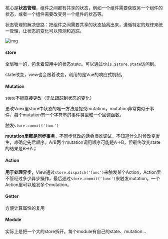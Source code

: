 核心是**状态管理**，组件之间都有共享的状态，例如一个组件需要获取另一个组件的状态，或者一个组件需要改变另一个组件的状态等。

状态管理的解决思路：把组件之间需要共享的状态抽离出来，遵循特定的规律来统一管理，让状态的变化可以预测和追踪。

![img](https://pic1.zhimg.com/80/v2-1b21813cd1d621658fe7402f0af4b104_720w.jpg)

#### store

全局唯一的，包含着应用中的状态state。可以通过`this.$store.state`访问到。

state改变，view也会跟着改变，利用的是Vue的响应式机制。

#### Mutation

state不能直接更改（无法跟踪到状态的变化）

更改Vuex里store中状态的唯一方法是提交mutation。mutation非常类似于事件，每个mutation有一个字符串的事件类型和一个回调函数。

触发`store.commit('func')`

**mutation里都是同步事务**，不同步修改的话会很难调试，不知道什么时候改变发生，难确定先后顺序。A/B两个mutation调用顺序可能是A->B，但最终改变state的结果是B->A；

#### Action

**用于处理异步**，View通过`store.dispatch('func')`来触发某个Action，Action里不管经过多少异步操作，最后通过`store.commit('func')`来触发mutation。一个Action里可以触发多个mutation。

#### Getter

方便计算属性的复用

#### Module

实际上是把一个大的store拆开。每个module有自己的state、mutation...

